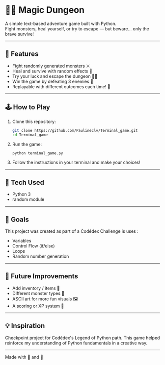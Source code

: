 # 🧙‍♀️ Magic Dungeon

A simple text-based adventure game built with Python.  
Fight monsters, heal yourself, or try to escape — but beware... only the brave survive!

---

## 🚀 Features

- Fight randomly generated monsters ⚔️  
- Heal and survive with random effects 💖  
- Try your luck and escape the dungeon 🏃‍♀️  
- Win the game by defeating 3 enemies 🎉  
- Replayable with different outcomes each time! 🔁

---

## 🕹️ How to Play

1. Clone this repository:
   ```bash
   git clone https://github.com/Paulineclv/Terminal_game.git
   cd Terminal_game
  2. Run the game:
     ```bach
     python terminal_game.py
  3. Follow the instructions in your terminal and make your choices!

---

## 🧰 Tech Used

  - Python 3
  - random module

---

## 🎯 Goals

This project was created as part of a Codédex Challenge
is uses :
  - Variables
  - Control Flow (if/else)
  - Loops
  - Random number generation

---

## 📌 Future Improvements

  - Add inventory / items 🎒
  - Different monster types 👾
  - ASCII art for more fun visuals 🖼️
  - A scoring or XP system  🌟

---

## 💡 Inspiration 

Checkpoint project for Codédex's Legend of Python path.
This game helped reinforce my understanding of Python fundamentals in a creative way.

---

Made with 🐍 and 💜
